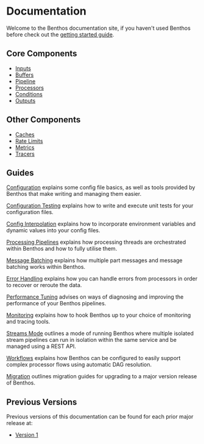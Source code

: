 Documentation
=============

Welcome to the Benthos documentation site, if you haven't used Benthos before check out the [getting started guide](./getting_started.md).

## Core Components

- [Inputs](./inputs/README.md)
- [Buffers](./buffers/README.md)
- [Pipeline](./pipeline.md)
- [Processors](./processors/README.md)
- [Conditions](./conditions/README.md)
- [Outputs](./outputs/README.md)

## Other Components

- [Caches](./caches/README.md)
- [Rate Limits](./rate_limits/README.md)
- [Metrics](./metrics/README.md)
- [Tracers](./tracers/README.md)

## Guides

[Configuration](./configuration.md) explains some config file basics, as well as tools provided by Benthos that make writing and managing them easier.

[Configuration Testing](./configuration_testing.md) explains how to write and execute unit tests for your configuration files.

[Config Interpolation](./config_interpolation.md) explains how to incorporate environment variables and dynamic values into your config files.

[Processing Pipelines](./pipeline.md) explains how processing threads are orchestrated within Benthos and how to fully utilise them.

[Message Batching](./batching.md) explains how multiple part messages and message batching works within Benthos.

[Error Handling](./error_handling.md) explains how you can handle errors from processors in order to recover or reroute the data.

[Performance Tuning](./performance_tuning.md) advises on ways of diagnosing and improving the performance of your Benthos pipelines.

[Monitoring](./monitoring.md) explains how to hook Benthos up to your choice of monitoring and tracing tools.

[Streams Mode](./streams/README.md) outlines a mode of running Benthos where multiple isolated stream pipelines can run in isolation within the same service and be managed using a REST API.

[Workflows](./workflows.md) explains how Benthos can be configured to easily support complex processor flows using automatic DAG resolution.

[Migration](./migration/README.md) outlines migration guides for upgrading to a major version release of Benthos.

## Previous Versions

Previous versions of this documentation can be found for each prior major release at:

- [Version 1](https://docs.benthos.dev/archive/v1/)